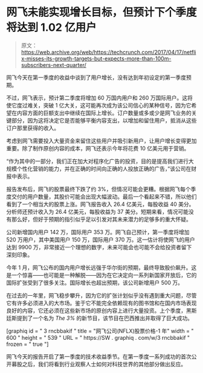 # 网飞未能实现增长目标，但预计下个季度将达到 1.02 亿用户

> 原文：<https://web.archive.org/web/https://techcrunch.com/2017/04/17/netflix-misses-its-growth-targets-but-expects-more-than-100m-subscribers-next-quarter/>

网飞今天在第一季度的收益中谈到了用户增长，没有达到年初设定的第一季度预期。

不过，网飞表示，预计第二季度将增加 60 万国内用户和 260 万国际用户。这将使它度过难关，突破 1 亿大关，这可能再次成为该公司信心的某种信号，因为它希望在内容方面的巨额支出中继续在国际上增长。订户数量或多或少是网飞业务的关键部分，因为这将决定它是否能够平衡内容支出，以增加和留住用户，抵消从这些订户那里获得的收入。

考虑到网飞需要投入大量资金来留住这些用户并吸引新用户，让用户增长变得更加重要。除了制作原创内容的成本，网飞还表示今年将花费 10 亿美元用于营销。

“作为其中的一部分，我们正在加大对程序化广告的投资，目的是提高我们进行大规模个性化营销的能力，并在正确的时间向正确的人投放正确的广告，”该公司在财报中表示。

报告发布后，网飞的股票最终下跌了约 3%，但情况可能会更糟。根据网飞每个季度交付的用户数量，其股价可能会出现大幅波动。最后一个看起来不错，所以他们看到了一个相当大的股票上涨。网飞报告收入 26.4 亿美元，每股收益 40 美分。分析师还预计收入为 26.4 亿美元，每股收益为 37 美分。短期来看，情况可能没有那么好，但好于预期的指引似乎足以引发对其未来潜力的足够多的重大怀疑。

公司新增国内用户 142 万，国际用户 353 万。网飞自己预计，第一季度将增加 520 万用户，其中美国用户 150 万，国际用户 370 万。这一估计将使网飞的用户达到 9900 万，非常接近一个理想的数字，未来可能会也可能不会给投资者留下深刻印象。

今年 1 月，网飞公布的国内用户增长远强于华尔街的预期，最终导致股价飙升。这是一个惊喜——也可能是一种解脱——因为在它决定向一系列新国家开放后，它的国际扩张受到了很多关注。国际增长也超出预期，该公司新增用户 500 万。

在过去的一年里，网飞稳步攀升，因为它的扩张计划似乎没有遇到重大问题，尽管它有许多必须进入的大市场。鉴于它不能完全依赖现有的图书馆和在国内市场表现良好的内容，它还必须在这些新市场的原创内容上进行大量投资。上个季度，黑斯廷斯提到了一个名为 *The 3%* 的新节目，该节目在巴西推出并取得了巨大成功。

[graphiq id = " 3 rncbbakif " title = "网飞公司(NFLX)股票价格-1 年" width = " 600 " height = " 539 " URL = " https://SW . graphiq . com/w/3 rncbbakif " frozen = " true "]

网飞今天的报告开启了第一季度的技术收益季节。在第一季度一系列成功的首次公开募股之后，我们将看到行业观察人士如何对科技世界的其他部分做出反应。